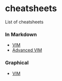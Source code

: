 cheatsheets
===========

List of cheatsheets

### In Markdown

* [VIM](md/vimsheet.md)
* [Advanced VIM](md/advanced_vimsheet.md)

### Graphical

* [VIM](graphical/vim.gif)
